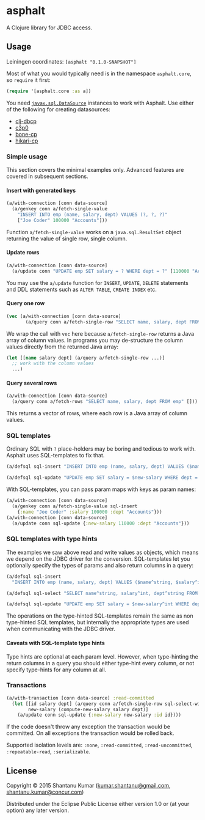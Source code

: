 # asphalt

A Clojure library for JDBC access.


## Usage

Leiningen coordinates: `[asphalt "0.1.0-SNAPSHOT"]`

Most of what you would typically need is in the namespace `asphalt.core`, so `require` it first:

```clojure
(require '[asphalt.core :as a])
```

You need [`javax.sql.DataSource`](https://docs.oracle.com/javase/8/docs/api/javax/sql/DataSource.html) instances to
work with Asphalt. Use either of the following for creating datasources:

* [clj-dbcp](https://github.com/kumarshantanu/clj-dbcp)
* [c3p0](https://github.com/samphilipd/clojure.jdbc-c3p0)
* [bone-cp](https://github.com/myfreeweb/clj-bonecp-url)
* [hikari-cp](https://github.com/tomekw/hikari-cp)


### Simple usage

This section covers the minimal examples only. Advanced features are covered in subsequent sections.

#### Insert with generated keys

```clojure
(a/with-connection [conn data-source]
  (a/genkey conn a/fetch-single-value
    "INSERT INTO emp (name, salary, dept) VALUES (?, ?, ?)"
    ["Joe Coder" 100000 "Accounts"]))
```

Function `a/fetch-single-value` works on a `java.sql.ResultSet` object returning the value of single row, single column.

#### Update rows

```clojure
(a/with-connection [conn data-source]
  (a/update conn "UPDATE emp SET salary = ? WHERE dept = ?" [110000 "Accounts"]))
```

You may use the `a/update` function for `INSERT`, `UPDATE`, `DELETE` statements and DDL statements such as
`ALTER TABLE`, `CREATE INDEX` etc.

#### Query one row

```clojure
(vec (a/with-connection [conn data-source]
       (a/query conn a/fetch-single-row "SELECT name, salary, dept FROM emp" [])))
```

We wrap the call with `vec` here because `a/fetch-single-row` returns a Java array of column values. In programs you
may de-structure the column values directly from the returned Java array:

```clojure
(let [[name salary dept] (a/query a/fetch-single-row ...)]
  ;; work with the column values
  ...)
```

#### Query several rows

```clojure
(a/with-connection [conn data-source]
  (a/query conn a/fetch-rows "SELECT name, salary, dept FROM emp" []))
```

This returns a vector of rows, where each row is a Java array of column values.


### SQL templates

Ordinary SQL with `?` place-holders may be boring and tedious to work with. Asphalt uses SQL-templates to fix that.

```clojure
(a/defsql sql-insert "INSERT INTO emp (name, salary, dept) VALUES ($name, $salary, $dept)")

(a/defsql sql-update "UPDATE emp SET salary = $new-salary WHERE dept = $dept")
```

With SQL-templates, you can pass param maps with keys as param names:

```clojure
(a/with-connection [conn data-source]
  (a/genkey conn a/fetch-single-value sql-insert
    {:name "Joe Coder" :salary 100000 :dept "Accounts"}))
(a/with-connection [conn data-source]
  (a/update conn sql-update {:new-salary 110000 :dept "Accounts"}))
```

### SQL templates with type hints

The examples we saw above read and write values as objects, which means we depend on the JDBC driver for the conversion.
SQL-templates let you optionally specify the types of params and also return columns in a query: 

```clojure
(a/defsql sql-insert
  "INSERT INTO emp (name, salary, dept) VALUES ($name^string, $salary^int, $dept^string)")

(a/defsql sql-select "SELECT name^string, salary^int, dept^string FROM emp")

(a/defsql sql-update "UPDATE emp SET salary = $new-salary^int WHERE dept = $dept^string")
```

The operations on the type-hinted SQL-templates remain the same as non type-hinted SQL templates, but internally the
appropriate types are used when communicating with the JDBC driver.

#### Caveats with SQL-template type hints

Type hints are optional at each param level. However, when type-hinting the return columns in a query you should either
type-hint every column, or not specify type-hints for any column at all.

### Transactions

```clojure
(a/with-transaction [conn data-source] :read-committed
  (let [[id salary dept] (a/query conn a/fetch-single-row sql-select-with-id [])
        new-salary (compute-new-salary salary dept)]
    (a/update conn sql-update {:new-salary new-salary :id id})))
```

If the code doesn't throw any exception the transaction would be committed. On all exceptions the transaction would be
rolled back.

Supported isolation levels are: `:none`, `:read-committed`, `:read-uncommitted`, `:repeatable-read`, `:serializable`.


## License

Copyright © 2015 Shantanu Kumar (kumar.shantanu@gmail.com, shantanu.kumar@concur.com)

Distributed under the Eclipse Public License either version 1.0 or (at
your option) any later version.
